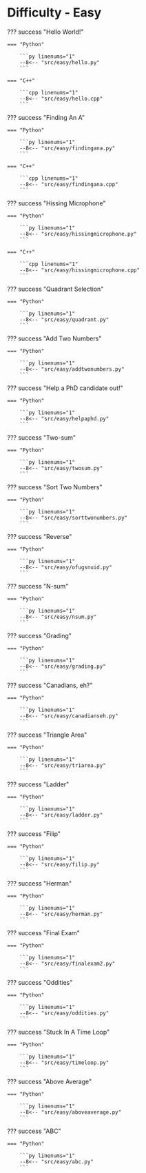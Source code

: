 # Difficulty - Easy

??? success "Hello World!"

    === "Python"

        ```py linenums="1"
        --8<-- "src/easy/hello.py"
        ```

    === "C++"

        ```cpp linenums="1"
        --8<-- "src/easy/hello.cpp"
        ```

??? success "Finding An A"

    === "Python"

        ```py linenums="1"
        --8<-- "src/easy/findingana.py"
        ```

    === "C++"

        ```cpp linenums="1"
        --8<-- "src/easy/findingana.cpp"
        ```

??? success "Hissing Microphone"

    === "Python"

        ```py linenums="1"
        --8<-- "src/easy/hissingmicrophone.py"
        ```

    === "C++"

        ```cpp linenums="1"
        --8<-- "src/easy/hissingmicrophone.cpp"
        ```

??? success "Quadrant Selection"

    === "Python"

        ```py linenums="1"
        --8<-- "src/easy/quadrant.py"
        ```

??? success "Add Two Numbers"

    === "Python"

        ```py linenums="1"
        --8<-- "src/easy/addtwonumbers.py"
        ```

??? success "Help a PhD candidate out!"

    === "Python"

        ```py linenums="1"
        --8<-- "src/easy/helpaphd.py"
        ```

??? success "Two-sum"

    === "Python"

        ```py linenums="1"
        --8<-- "src/easy/twosum.py"
        ```

??? success "Sort Two Numbers"

    === "Python"

        ```py linenums="1"
        --8<-- "src/easy/sorttwonumbers.py"
        ```

??? success "Reverse"

    === "Python"

        ```py linenums="1"
        --8<-- "src/easy/ofugsnuid.py"
        ```

??? success "N-sum"

    === "Python"

        ```py linenums="1"
        --8<-- "src/easy/nsum.py"
        ```

??? success "Grading"

    === "Python"

        ```py linenums="1"
        --8<-- "src/easy/grading.py"
        ```

??? success "Canadians, eh?"

    === "Python"

        ```py linenums="1"
        --8<-- "src/easy/canadianseh.py"
        ```

??? success "Triangle Area"

    === "Python"

        ```py linenums="1"
        --8<-- "src/easy/triarea.py"
        ```

??? success "Ladder"

    === "Python"

        ```py linenums="1"
        --8<-- "src/easy/ladder.py"
        ```

??? success "Filip"

    === "Python"

        ```py linenums="1"
        --8<-- "src/easy/filip.py"
        ```

??? success "Herman"

    === "Python"

        ```py linenums="1"
        --8<-- "src/easy/herman.py"
        ```

??? success "Final Exam"

    === "Python"

        ```py linenums="1"
        --8<-- "src/easy/finalexam2.py"
        ```

??? success "Oddities"

    === "Python"

        ```py linenums="1"
        --8<-- "src/easy/oddities.py"
        ```

??? success "Stuck In A Time Loop"

    === "Python"

        ```py linenums="1"
        --8<-- "src/easy/timeloop.py"
        ```

??? success "Above Average"

    === "Python"

        ```py linenums="1"
        --8<-- "src/easy/aboveaverage.py"
        ```

??? success "ABC"

    === "Python"

        ```py linenums="1"
        --8<-- "src/easy/abc.py"
        ```
